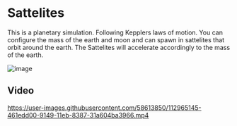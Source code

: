 

# Sattelites

This is a planetary simulation. Following Kepplers laws of motion. You can configure the mass of the earth and moon and can spawn in sattelites that orbit around the earth.
The Sattelites will accelerate accordingly to the mass of the earth.

![image](https://user-images.githubusercontent.com/58613850/112965248-5e8ef780-9149-11eb-8c20-d86d06560721.png)

## Video
https://user-images.githubusercontent.com/58613850/112965145-461edd00-9149-11eb-8387-31a604ba3966.mp4

